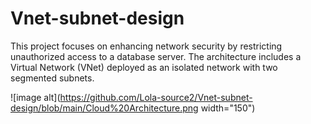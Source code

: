 # Vnet-subnet-design
This project focuses on enhancing network security by restricting unauthorized access to a database server. The architecture includes a Virtual Network (VNet) deployed as an isolated network with two segmented subnets.

![image alt](https://github.com/Lola-source2/Vnet-subnet-design/blob/main/Cloud%20Architecture.png width="150")
